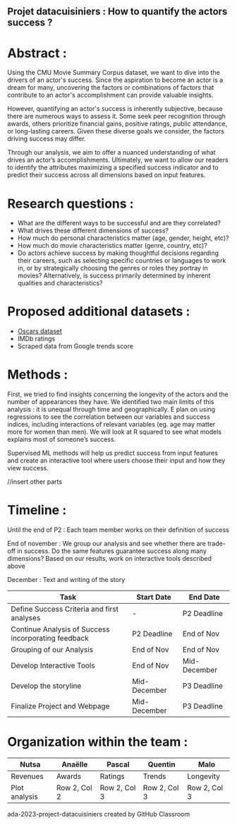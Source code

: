 ## Projet datacuisiniers : How to quantify the actors success ? ##

# Abstract : #
Using the CMU Movie Summary Corpus dataset, we want to dive into the drivers of an actor's success. Since the aspiration to become an actor is a dream for many, uncovering the factors or combinations of factors that contribute to an actor's accomplishment can provide valuable insights.

However, quantifying an actor's success is inherently subjective, because there are numerous ways to assess it. Some seek peer recognition through awards, others prioritize financial gains, positive ratings, public attendance, or long-lasting careers. Given these diverse goals we consider, the factors driving success may differ.

Through our analysis, we aim to offer a nuanced understanding of what drives an actor’s accomplishments. Ultimately, we want to allow our readers to identify the attributes maximizing a specified success indicator and to predict their success across all dimensions based on input features.

# Research questions : #
- What are the different ways to be successful and are they correlated?
- What drives these different dimensions of success?
- How much do personal characteristics matter (age, gender, height, etc)?
- How much do movie characteristics matter (genre, country, etc)?
- Do actors achieve success by making thoughtful decisions regarding their careers, such as selecting specific countries or languages to work in, or by strategically choosing the genres or roles they portray in movies? Alternatively, is success primarily determined by inherent qualities and characteristics?


# Proposed additional datasets : #
- [Oscars dataset](https://www.kaggle.com/datasets/unanimad/the-oscar-award)
- IMDb ratings
- Scraped data from Google trends score 

# Methods : #

First, we tried to find insights concerning the longevity of the actors and the number of appearances they have. We identified two main limits of this analysis : it is unequal through time and geographically. 
E plan on using regressions to see the correlation between our variables and success indices, including interactions of relevant variables (eg. age may matter more for women than men). We will look at R squared to see what models explains most of someone’s success.

Supervised ML methods will help us predict success from input features and create an interactive tool where users choose their input and how they view success.

//insert other parts

# Timeline : #

Until the end of P2 : Each team member works on their definition of success

End of november : 
We group our analysis and see whether there are trade-off in success. Do the same features guarantee success along many dimensions? 
Based on our results, work on interactive tools described above

December : Text and writing of the story


| Task                        | Start Date | End Date   |
|-----------------------------|------------|------------|
| Define Success Criteria and first analyses   |  -         | P2 Deadline|
| Continue Analysis of Success incorporating feedback  | P2 Deadline| End of Nov  |
| Grouping of our Analysis    | End of Nov | End of Nov  |
| Develop Interactive Tools   | End of Nov | Mid-December  |
| Develop the storyline       | Mid-December     | P3 Deadline    |
| Finalize Project and Webpage    | Mid-December   | P3 Deadline   |

# Organization within the team : #

  | Nutsa | Anaëlle | Pascal | Quentin | Malo |
|----------|----------|----------|----------|----------|
| Revenues | Awards | Ratings | Trends | Longevity |
| Plot analysis | Row 2, Col 2 | Row 2, Col 3 | Row 2, Col 3 | Row 2, Col 3 |
  

ada-2023-project-datacuisiniers created by GitHub Classroom
